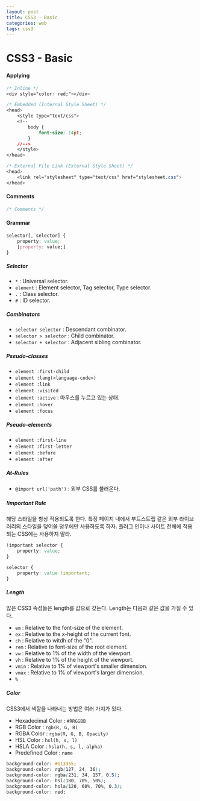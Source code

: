```yaml
---
layout: post
title: CSS3 - Basic
categories: web
tags: css3
---
```


# CSS3 - Basic

####  Applying

```css
/* Inline */
<div style="color: red;"></div>

/* Embedded (Internal Style Sheet) */
<head>
	<style type="text/css">
	<!--
		body {
    		font-size: 14pt;
		}
	//-->
	</style>
</head>

/* External File Link (External Style Sheet) */
<head>
	<link rel="stylesheet" type="text/css" href="stylesheet.css">
</head>
```

#### Comments

```css
/* Comments */
```

#### Grammar

```css
selector[, selector] {
    property: value;
    [property: value;]
}
```

##### Selector

- `*` : Universal selector.
- `element` : Element selector, Tag selector, Type selector.
- `.` : Class selector.
- `#` : ID selector.


##### Combinators

- `selector selector` : Descendant combinator.
- `selector > selector` : Child combinator.
- `selector + selector` : Adjacent sibling combinator.


##### Pseudo-classes

- `element :first-child`
- `element :lang(<language-code>)`
- `element :link`
- `element :visited`
- `element :active` : 마우스를 누르고 있는 상태.
- `element :hover`
- `element :focus`

##### Pseudo-elements

- `element :first-line`
- `element :first-letter`
- `element :before`
- `element :after`

##### At-Rules

- `@import url('path')` : 외부 CSS를 불러온다.

##### !important Rule

해당 스타일을 항상 적용되도록 한다. 특정 페이지 내에서 부트스트랩 같은 외부 라이브러리의 스타일을 덮어쓸 뎡우에만 사용하도록 하자. 플러그 인이나 사이트 전체에 적용되는 CSS에는 사용하지 말라.

```css
!important selector {
    property: value;
}

selector {
    property: value !important;
}
```

##### Length

많은 CSS3 속성들은 length를 값으로 갖는다.  Length는 다음과 같은 값을 가질 수 있다.

- `em` : Relative to the font-size of the element.
- `ex` : Relative to the x-height of the current font.
- `ch` : Relative to witdh of the "0".
- `rem` : Relative to font-size of the root element.
- `vw` : Relative to 1% of the width of the viewport.
- `vh` : Relative to 1% of the height of the viewport.
- `vmin` : Relative to 1% of viewport's smaller dimension.
- `vmax` : Relative to 1% of viewport's larger dimension.
- `%`


##### Color

CSS3에서 색깔을 나타내는 방법은 여러 가지가 있다.

- Hexadecimal Color : `#RRGGBB`
- RGB Color : `rgb(R, G, B)`
- RGBA Color : `rgba(R, G, B, Opacity)`
- HSL Color : `hsl(h, s, l)`
- HSLA Color : `hsla(h, s, l, alpha)`
- Predefined Color : `name`

```css
background-color: #113355;
background-color: rgb(127, 24, 36);
background-color: rgba(231, 34, 157, 0.5);
background-color: hsl(180, 70%, 50%);
background-color: hsla(120, 60%, 70%, 0.3);
background-color: red;
```

